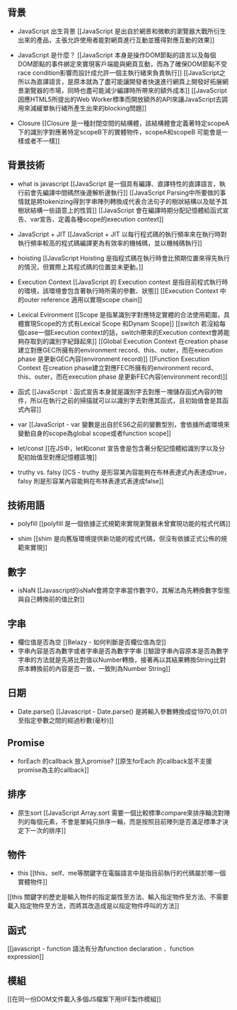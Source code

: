 ## 背景

- JavaScript 出生背景
[[JavaScript 是出自於網景和微軟的瀏覽器大戰所衍生出來的產品，主張允許使用者能對網頁進行互動並獲得對應互動的效果]]

- JavaScript 是什麼？
[[JavaScript 本身是操作DOM節點的語言以及每個DOM節點的事件綁定來實現客戶端能與網頁互動，而為了確保DOM節點不受race condition影響而設計成允許一個主執行緒來負責執行]]
[[JavaScript之所以為直譯語言，是原本就為了盡可能讓開發者快速進行網頁上開發好拓展網景瀏覽器的市場，同時也盡可能減少編譯時所帶來的額外成本]]
[[JavaScript 因應HTML5所提出的Web Worker標準而開放額外的API來讓JavaScript去調用來減緩單執行緒所產生出來的blocking問題]]

- Closure
[[Closure 是一種封閉空間的結構體，該結構體會定義著特定scopeA下的識別字對應著特定scopeB下的實體物件，scopeA和scopeB 可能會是一樣或者不一樣]]

## 背景技術

- what is javascript
[[JavaScript 是一個具有編譯、直譯特性的直譯語言，執行前會先編譯中間碼然後邊解析邊執行]]
[[JavaScript Parsing中所要做的事情就是將tokenizing得到字串陣列轉換成代表合法句子的樹狀結構以及賦予其樹狀結構一些語意上的性質]]
[[JavaScript 會在編譯時期分配記憶體給函式宣告、var宣告、定義各種scope的execution context]]


- JavaScript + JIT
[[JavaScript + JIT 以每行程式碼的執行頻率來在執行時對執行頻率較高的程式碼編譯更為有效率的機械碼，並以機械碼執行]]

- hoisting
[[JavaScript Hoisting 是指程式碼在執行時會比預期位置來得先執行的情況，但實際上其程式碼的位置並未更動。]]


- Execution Context
[[JavaScript 的 Execution context 是指目前程式執行時的環境，該環境會包含著執行時所需的參數、狀態]]
[[Execution Context 中的outer reference 適用以實現scope chain]]
- Lexical Evironment
[[Scope 是指某識別字對應特定實體的合法使用範圍，具體實現Scope的方式有Lexical Scope 和Dynam Scope]]
[[switch 若沒給每個case一個Execution context的話，switch帶來的Execution context會將能夠存取到的識別字紀錄起來]]
[[Global Execution Context 在creation phase建立對應GEC所擁有的environment record、this、outer，而在execution phase 是更新GEC內容(environment record)]]
[[Function Execution Context 在creation phase建立對應FEC所擁有的environment record、this、outer，而在execution phase 是更新FEC內容(environment record)]]

- 函式
[[JavaScript：函式宣告本身就是識別字去對應一塊儲存函式內容的物件，所以在執行之前的掃描就可以以識別字去對應其函式，且初始值會是其函式內容]]

- var
[[JavaScript - var 變數是出自於ES6之前的變數型別，會依據所處環境來變動自身的scope為global scope或者function scope]]

- let/const
[[在JS中，let和const 宣告會是包含著分配記憶體給識別字以及分配初始值至對應記憶體區塊]]

- truthy vs. falsy
[[CS - truthy 是形容某內容能夠在布林表達式內表達成true，falsy 則是形容某內容能夠在布林表達式表達成false]]

## 技術用語
- polyfill
[[polyfill 是一個依據正式規範來實現瀏覽器未曾實現功能的程式代碼]]

- shim
[[shim 是向舊版環境提供新功能的程式代碼，但沒有依據正式公佈的規範來實現]]



## 數字
- isNaN
[[Javascript的isNaN會將空字串當作數字0，其解法為先轉換數字型態與自己轉換前的值比對]]


## 字串
- 欄位值是否為空
[[Belazy - 如何判斷是否欄位值為空]]
- 字串內容是否為數字或者字串是否為數字字串
[[驗證字串內容原本是否為數字字串的方法就是先將比對值以Number轉換，接著再以其結果轉換String比對原本轉換前的內容是否一致，一致則為Number String]]


## 日期
- Date.parse()
[[Javascript - Date.parse() 是將輸入參數轉換成從1970,01.01 至指定參數之間的經過秒數(毫秒)]]


## Promise

- forEach 的callback 放入promise?
[[原生forEach 的callback並不支援promise為主的callback]] 


## 排序

- 原生sort
[[JavaScript Array.sort 需要一個比較標準compare來排序輪流對陣列的每個元素，不會是單純只排序一輪，而是按照目前陣列是否滿足標準才決定下一次的排序]]

## 物件

- this
[[this、self、me等關鍵字在電腦語言中是指目前執行的代碼屬於哪一個實體物件]]

[[this 關鍵字的歷史是輸入物件的指定屬性至方法、輸入指定物件至方法、不需要載入指定物件至方法，而將其改造成是以指定物件呼叫的方法]]



## 函式
[[javascript - function 語法有分為function declaration 、function expression]]



## 模組
[[在同一份DOM文件載入多個JS檔案下用IIFE製作模組]]